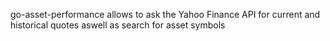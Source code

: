 go-asset-performance allows to ask the Yahoo Finance API for current and historical quotes aswell as search for asset symbols
